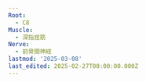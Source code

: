 ```yaml
---
Root:
  - C8
Muscle:
  - 深指屈筋
Nerve:
  - 前骨間神経
lastmod: '2025-03-08'
last_edited: 2025-02-27T00:00:00.000Z
---
```



